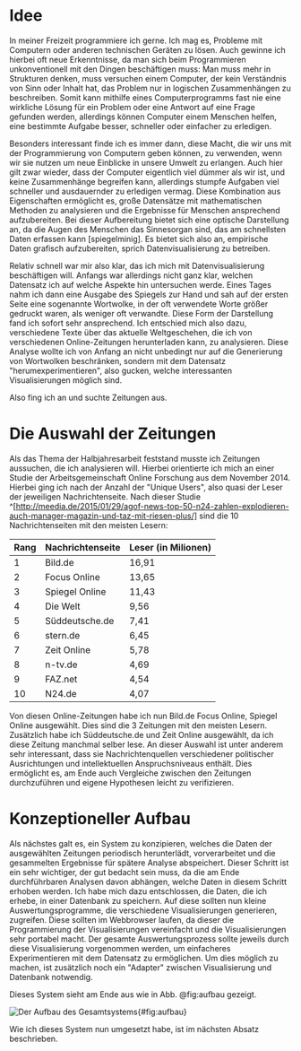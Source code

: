 # Idee

In meiner Freizeit programmiere ich gerne. Ich mag es, Probleme mit Computern oder anderen technischen Geräten zu lösen. Auch gewinne ich hierbei oft neue Erkenntnisse, da man sich beim Programmieren unkonventionell mit den Dingen beschäftigen muss: Man muss mehr in Strukturen denken, muss versuchen einem Computer, der kein Verständnis von Sinn oder Inhalt hat, das Problem nur in logischen Zusammenhängen zu beschreiben. Somit kann mithilfe eines Computerprogramms fast nie eine wirkliche Lösung für ein Problem oder eine Antwort auf eine Frage gefunden werden, allerdings können Computer einem Menschen helfen, eine bestimmte Aufgabe besser, schneller oder einfacher zu erledigen.

Besonders interessant finde ich es immer dann, diese Macht, die wir uns mit der Programmierung von Computern geben können, zu verwenden, wenn wir sie nutzen um neue Einblicke in unsere Umwelt zu erlangen. Auch hier gilt zwar wieder, dass der Computer eigentlich viel dümmer als wir ist, und keine Zusammenhänge begreifen kann, allerdings stumpfe Aufgaben viel schneller und ausdauernder zu erledigen vermag. Diese Kombination aus Eigenschaften ermöglicht es, große Datensätze mit mathematischen Methoden zu analysieren und die Ergebnisse für Menschen ansprechend aufzubereiten. Bei dieser Aufbereitung bietet sich eine optische Darstellung an, da die Augen des Menschen das Sinnesorgan sind, das am schnellsten Daten erfassen kann [spiegelminig]. Es bietet sich also an, empirische Daten grafisch aufzubereiten, sprich Datenvisualisierung zu betreiben.

Relativ schnell war mir also klar, das ich mich mit Datenvisualisierung beschäftigen will. Anfangs war allerdings nicht ganz klar, welchen Datensatz ich auf welche Aspekte hin untersuchen werde. Eines Tages nahm ich dann eine Ausgabe des Spiegels zur Hand und sah auf der ersten Seite eine sogenannte Wortwolke, in der oft verwendete Worte größer gedruckt waren, als weniger oft verwandte. Diese Form der Darstellung fand ich sofort sehr ansprechend. Ich entschied mich also dazu, verschiedene Texte über das aktuelle Weltgeschehen, die ich von verschiedenen Online-Zeitungen herunterladen kann, zu analysieren. Diese Analyse wollte ich von Anfang an nicht unbedingt nur auf die Generierung von Wortwolken beschränken, sondern mit dem Datensatz "herumexperimentieren", also gucken, welche interessanten Visualisierungen möglich sind.

Also fing ich an und suchte Zeitungen aus.

# Die Auswahl der Zeitungen
Als das Thema der Halbjahresarbeit feststand musste ich Zeitungen aussuchen, die ich analysieren will. Hierbei orientierte ich mich an einer Studie der Arbeitsgemeinschaft Online Forschung aus dem November 2014. Hierbei ging ich nach der Anzahl der "Unique Users", also quasi der Leser der jeweiligen Nachrichtenseite. Nach dieser Studie ^[http://meedia.de/2015/01/29/agof-news-top-50-n24-zahlen-explodieren-auch-manager-magazin-und-taz-mit-riesen-plus/] sind die 10 Nachrichtenseiten mit den meisten Lesern:

| Rang | Nachrichtenseite | Leser (in Milionen) |
|------|------------------|---------------------|
| 1    | Bild.de          | 16,91               |
| 2    | Focus Online     | 13,65               |
| 3    | Spiegel Online   | 11,43               |
| 4    | Die Welt         | 9,56                |
| 5    | Süddeutsche.de   | 7,41                |
| 6    | stern.de         | 6,45                |
| 7    | Zeit Online      | 5,78                |
| 8    | n-tv.de          | 4,69                |
| 9    | FAZ.net          | 4,54                |
| 10   | N24.de           | 4,07                |

Von diesen Online-Zeitungen habe ich nun Bild.de Focus Online, Spiegel Online ausgewählt. Dies sind die 3 Zeitungen mit den meisten Lesern. Zusätzlich habe ich Süddeutsche.de und Zeit Online ausgewählt, da ich diese Zeitung manchmal selber lese. An dieser Auswahl ist unter anderem sehr interessant, dass sie Nachrichtenquellen verschiedener politischer Ausrichtungen und intellektuellen Anspruchsniveaus enthält. Dies ermöglicht es, am Ende auch Vergleiche zwischen den Zeitungen durchzuführen und eigene Hypothesen leicht zu verifizieren.

# Konzeptioneller Aufbau

Als nächstes galt es, ein System zu konzipieren, welches die Daten der ausgewählten Zeitungen periodisch herunterlädt, vorverarbeitet und die gesammelten Ergebnisse für spätere Analyse abspeichert. Dieser Schritt ist ein sehr wichtiger, der gut bedacht sein muss, da die am Ende durchführbaren Analysen davon abhängen, welche Daten in diesem Schritt erhoben werden. Ich habe mich dazu entschlossen, die Daten, die ich erhebe, in einer Datenbank zu speichern. Auf diese sollten nun kleine Auswertungsprogramme, die verschiedene Visualisierungen generieren, zugreifen. Diese sollten im Webbrowser laufen, da dieser die Programmierung der Visualisierungen vereinfacht und die Visualisierungen sehr portabel macht. Der gesamte Auswertungsprozess sollte jeweils durch diese Visualisierung vorgenommen werden, um einfacheres Experimentieren mit dem Datensatz zu ermöglichen. Um dies möglich zu machen, ist zusätzlich noch ein "Adapter" zwischen Visualisierung und Datenbank notwendig.

Dieses System sieht am Ende aus wie in Abb. @fig:aufbau gezeigt.

![Der Aufbau des Gesamtsystems](img/aufbau.png){#fig:aufbau}

Wie ich dieses System nun umgesetzt habe, ist im nächsten Absatz beschrieben.
